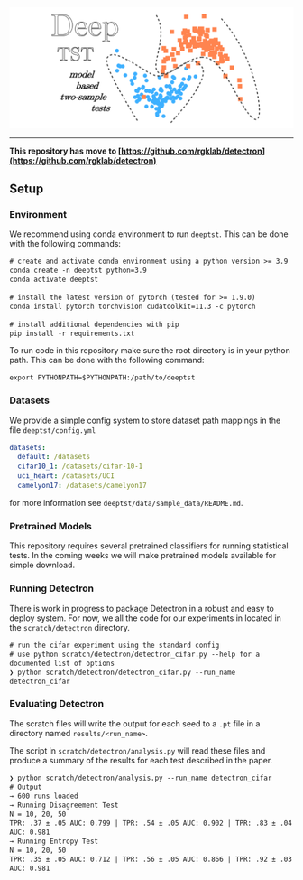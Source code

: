 ![](logo.svg)
___
**This repository has move to [https://github.com/rgklab/detectron](https://github.com/rgklab/detectron)**

## Setup

### Environment

We recommend using conda environment to run `deeptst`. This can be done with the following commands:

```shell
# create and activate conda environment using a python version >= 3.9
conda create -n deeptst python=3.9
conda activate deeptst

# install the latest version of pytorch (tested for >= 1.9.0)
conda install pytorch torchvision cudatoolkit=11.3 -c pytorch

# install additional dependencies with pip
pip install -r requirements.txt
```

To run code in this repository make sure the root directory is in your python path. This can be done with the following
command:

```shell
export PYTHONPATH=$PYTHONPATH:/path/to/deeptst
```

### Datasets

We provide a simple config system to store dataset path mappings in the file `deeptst/config.yml`

```yaml
datasets:
  default: /datasets
  cifar10_1: /datasets/cifar-10-1
  uci_heart: /datasets/UCI
  camelyon17: /datasets/camelyon17
```

for more information see `deeptst/data/sample_data/README.md`.

### Pretrained Models

This repository requires several pretrained classifiers for running statistical tests.
In the coming weeks we will make pretrained models available for simple download.

### Running Detectron

There is work in progress to package Detectron in a robust and easy to deploy system.
For now, we all the code for our experiments in located in the `scratch/detectron` directory.

```shell
# run the cifar experiment using the standard config
# use python scratch/detectron/detectron_cifar.py --help for a documented list of options
❯ python scratch/detectron/detectron_cifar.py --run_name detectron_cifar
```

### Evaluating Detectron

The scratch files will write the output for each seed to a `.pt` file in a directory named `results/<run_name>`.

The script in `scratch/detectron/analysis.py` will read these files and produce a summary of the results for each test
described in the paper.

```shell
❯ python scratch/detectron/analysis.py --run_name detectron_cifar
# Output
→ 600 runs loaded
→ Running Disagreement Test
N = 10, 20, 50
TPR: .37 ± .05 AUC: 0.799 | TPR: .54 ± .05 AUC: 0.902 | TPR: .83 ± .04 AUC: 0.981
→ Running Entropy Test
N = 10, 20, 50
TPR: .35 ± .05 AUC: 0.712 | TPR: .56 ± .05 AUC: 0.866 | TPR: .92 ± .03 AUC: 0.981

```
